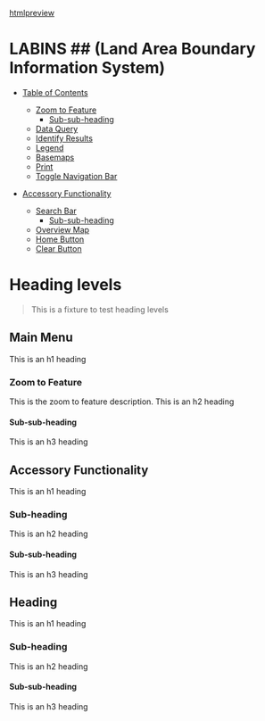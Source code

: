 [htmlpreview](https://htmlpreview.github.io/?https://github.com/FREAC/LABINS/blob/alter-layerlegend-menuitem-visibility/index.html)


# LABINS ## (Land Area Boundary Information System)

- [Table of Contents](#main-menu)
  * [Zoom to Feature](#zoom-to-feature)
    + [Sub-sub-heading](#sub-sub-heading)
  * [Data Query](#data-query)
  * [Identify Results](#identify-results)
  * [Legend](#legend)
  * [Basemaps](#basemaps)
  * [Print](#print)
  * [Toggle Navigation Bar](#toggle-navigation-bar)

- [Accessory Functionality](#accessory-functionality)
  * [Search Bar](#search-bar)
    + [Sub-sub-heading](#sub-sub-heading)
  * [Overview Map](#overview-map)
  * [Home Button](#identify-results)
  * [Clear Button](#clear-button)


# Heading levels

> This is a fixture to test heading levels

<!-- toc -->

## Main Menu

This is an h1 heading

### Zoom to Feature

This is the zoom to feature description.
This is an h2 heading

#### Sub-sub-heading

This is an h3 heading

## Accessory Functionality

This is an h1 heading

### Sub-heading

This is an h2 heading

#### Sub-sub-heading

This is an h3 heading

## Heading

This is an h1 heading

### Sub-heading

This is an h2 heading

#### Sub-sub-heading

This is an h3 heading
